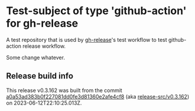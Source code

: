 # Test-subject of type 'github-action' for gh-release

A test repository that is used by [gh-release](https://github.com/kattecon/gh-release)'s test workflow to test github-action release workflow.

Some change whatever.


## Release build info

This release v0.3.162 was built from the commit [a0a53ad383b0f227081dd0fe3d81360e2afe4cf8](https://github.com/kattecon/gh-release-test-ga/tree/a0a53ad383b0f227081dd0fe3d81360e2afe4cf8) (aka [release-src/v0.3.162](https://github.com/kattecon/gh-release-test-ga/tree/release-src/v0.3.162)) on 2023-06-12T22:10:25.013Z.
        